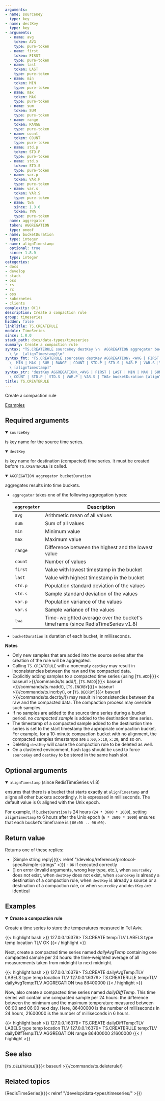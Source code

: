 ```yaml
---
arguments:
- name: sourceKey
  type: key
- name: destKey
  type: key
- arguments:
  - name: avg
    token: AVG
    type: pure-token
  - name: first
    token: FIRST
    type: pure-token
  - name: last
    token: LAST
    type: pure-token
  - name: min
    token: MIN
    type: pure-token
  - name: max
    token: MAX
    type: pure-token
  - name: sum
    token: SUM
    type: pure-token
  - name: range
    token: RANGE
    type: pure-token
  - name: count
    token: COUNT
    type: pure-token
  - name: std.p
    token: STD.P
    type: pure-token
  - name: std.s
    token: STD.S
    type: pure-token
  - name: var.p
    token: VAR.P
    type: pure-token
  - name: var.s
    token: VAR.S
    type: pure-token
  - name: twa
    since: 1.8.0
    token: TWA
    type: pure-token
  name: aggregator
  token: AGGREGATION
  type: oneof
- name: bucketDuration
  type: integer
- name: alignTimestamp
  optional: true
  since: 1.8.0
  type: integer
categories:
- docs
- develop
- stack
- oss
- rs
- rc
- oss
- kubernetes
- clients
complexity: O(1)
description: Create a compaction rule
group: timeseries
hidden: false
linkTitle: TS.CREATERULE
module: TimeSeries
since: 1.0.0
stack_path: docs/data-types/timeseries
summary: Create a compaction rule
syntax: "TS.CREATERULE sourceKey destKey \n  AGGREGATION aggregator bucketDuration\
  \ \n  [alignTimestamp]\n"
syntax_fmt: "TS.CREATERULE sourceKey destKey AGGREGATION\_<AVG | FIRST | LAST |\n\
  \  MIN | MAX | SUM | RANGE | COUNT | STD.P | STD.S | VAR.P | VAR.S |\n  TWA> bucketDuration\
  \ [alignTimestamp]"
syntax_str: "destKey AGGREGATION\_<AVG | FIRST | LAST | MIN | MAX | SUM | RANGE |\
  \ COUNT | STD.P | STD.S | VAR.P | VAR.S | TWA> bucketDuration [alignTimestamp]"
title: TS.CREATERULE
---
```


Create a compaction rule

[Examples](#examples)

## Required arguments

<details open><summary><code>sourceKey</code></summary>

is key name for the source time series.
</details>

<details open><summary><code>destKey</code></summary> 

is key name for destination (compacted) time series. It must be created before `TS.CREATERULE` is called. 
</details>

<details open><summary><code>AGGREGATION aggregator bucketDuration</code></summary> 

aggregates results into time buckets.

  - `aggregator` takes one of the following aggregation types:

    | `aggregator` | Description                                                                    |
    | ------------ | ------------------------------------------------------------------------------ |
    | `avg`        | Arithmetic mean of all values                                                  |
    | `sum`        | Sum of all values                                                              |
    | `min`        | Minimum value                                                                  |
    | `max`        | Maximum value                                                                  |
    | `range`      | Difference between the highest and the lowest value                            |
    | `count`      | Number of values                                                               |
    | `first`      | Value with lowest timestamp in the bucket                                      |
    | `last`       | Value with highest timestamp in the bucket                                     |
    | `std.p`      | Population standard deviation of the values                                    |
    | `std.s`      | Sample standard deviation of the values                                        |
    | `var.p`      | Population variance of the values                                              |
    | `var.s`      | Sample variance of the values                                                  |
    | `twa`        | Time-weighted average over the bucket's timeframe (since RedisTimeSeries v1.8) |

  - `bucketDuration` is duration of each bucket, in milliseconds.
  
<note><b>Notes</b>

- Only new samples that are added into the source series after the creation of the rule will be aggregated.
- Calling `TS.CREATERULE` with a nonempty `destKey` may result in inconsistencies between the raw and the compacted data.
- Explicitly adding samples to a compacted time series (using [`TS.ADD`]({{< baseurl >}}/commands/ts.add/), [`TS.MADD`]({{< baseurl >}}/commands/ts.madd/), [`TS.INCRBY`]({{< baseurl >}}/commands/ts.incrby/), or [`TS.DECRBY`]({{< baseurl >}}/commands/ts.decrby/)) may result in inconsistencies between the raw and the compacted data. The compaction process may override such samples.
- If no samples are added to the source time series during a bucket period. no _compacted sample_ is added to the destination time series.
- The timestamp of a compacted sample added to the destination time series is set to the start timestamp the appropriate compaction bucket. For example, for a 10-minute compaction bucket with no alignment, the compacted samples timestamps are `x:00`, `x:10`, `x:20`, and so on.
- Deleting `destKey` will cause the compaction rule to be deleted as well.
- On a clustered environment, hash tags should be used to force `sourceKey` and `destKey` to be stored in the same hash slot.
  
</note>

## Optional arguments

<details open><summary><code>alignTimestamp</code> (since RedisTimeSeries v1.8)</summary>

ensures that there is a bucket that starts exactly at `alignTimestamp` and aligns all other buckets accordingly. It is expressed in milliseconds. The default value is 0: aligned with the Unix epoch.

For example, if `bucketDuration` is 24 hours (`24 * 3600 * 1000`), setting `alignTimestamp` to 6 hours after the Unix epoch (`6 * 3600 * 1000`) ensures that each bucket’s timeframe is `[06:00 .. 06:00)`.
</details>

## Return value

Returns one of these replies:

- [Simple string reply]({{< relref "/develop/reference/protocol-spec#simple-strings" >}}) - `OK` if executed correctly
- [] on error (invalid arguments, wrong key type, etc.), when `sourceKey` does not exist, when `destKey` does not exist, when `sourceKey` is already a destination of a compaction rule, when `destKey` is already a source or a destination of a compaction rule, or when `sourceKey` and `destKey` are identical

## Examples

<details open>
<summary><b>Create a compaction rule</b></summary>

Create a time series to store the temperatures measured in Tel Aviv.

{{< highlight bash >}}
127.0.0.1:6379> TS.CREATE temp:TLV LABELS type temp location TLV
OK
{{< / highlight >}}

Next, create a compacted time series named _dailyAvgTemp_ containing one compacted sample per 24 hours: the time-weighted average of all measurements taken from midnight to next midnight.

{{< highlight bash >}}
127.0.0.1:6379> TS.CREATE dailyAvgTemp:TLV LABELS type temp location TLV
127.0.0.1:6379> TS.CREATERULE temp:TLV dailyAvgTemp:TLV AGGREGATION twa 86400000 
{{< / highlight >}}

Now, also create a compacted time series named _dailyDiffTemp_. This time series will contain one compacted sample per 24 hours: the difference between the minimum and the maximum temperature measured between 06:00 and 06:00 next day.
 Here, 86400000 is the number of milliseconds in 24 hours, 21600000 is the number of milliseconds in 6 hours.

{{< highlight bash >}}
127.0.0.1:6379> TS.CREATE dailyDiffTemp:TLV LABELS type temp location TLV
127.0.0.1:6379> TS.CREATERULE temp:TLV dailyDiffTemp:TLV AGGREGATION range 86400000 21600000
{{< / highlight >}}
  
</details>

## See also

[`TS.DELETERULE`]({{< baseurl >}}/commands/ts.deleterule/) 

## Related topics

[RedisTimeSeries]({{< relref "/develop/data-types/timeseries/" >}})
